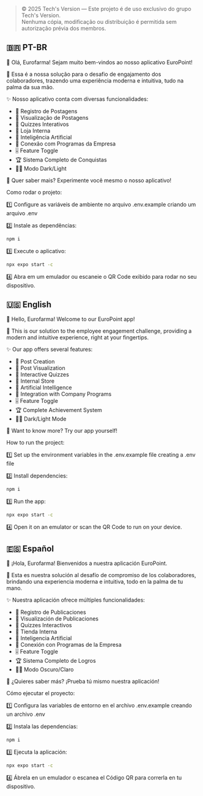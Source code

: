 > © 2025 Tech's Version — Este projeto é de uso exclusivo do grupo Tech's Version.  
> Nenhuma cópia, modificação ou distribuição é permitida sem autorização prévia dos membros.

## 🇧🇷 PT-BR

👋 Olá, Eurofarma! Sejam muito bem-vindos ao nosso aplicativo EuroPoint!

📲 Essa é a nossa solução para o desafio de engajamento dos colaboradores, trazendo uma experiência moderna e intuitiva, tudo na palma da sua mão.

✨ Nosso aplicativo conta com diversas funcionalidades:

- 📝 Registro de Postagens
- 👀 Visualização de Postagens
- 🎯 Quizzes Interativos
- 🛒 Loja Interna
- 🤖 Inteligência Artificial
- 🔗 Conexão com Programas da Empresa
- 🎚️ Feature Toggle
- 🏆 Sistema Completo de Conquistas
- 🌙🌞 Modo Dark/Light

🚀 Quer saber mais? Experimente você mesmo o nosso aplicativo!

Como rodar o projeto:

1️⃣ Configure as variáveis de ambiente no arquivo .env.example criando um arquivo .env

2️⃣ Instale as dependências:

```bash
npm i
```

3️⃣ Execute o aplicativo:

```bash
npx expo start -c
```
4️⃣ Abra em um emulador ou escaneie o QR Code exibido para rodar no seu dispositivo.

## 🇺🇸 English

👋 Hello, Eurofarma! Welcome to our EuroPoint app!

📲 This is our solution to the employee engagement challenge, providing a modern and intuitive experience, right at your fingertips.

✨ Our app offers several features:

- 📝 Post Creation
- 👀 Post Visualization
- 🎯 Interactive Quizzes
- 🛒 Internal Store
- 🤖 Artificial Intelligence
- 🔗 Integration with Company Programs
- 🎚️ Feature Toggle
- 🏆 Complete Achievement System
- 🌙🌞 Dark/Light Mode

🚀 Want to know more? Try our app yourself!

How to run the project:

1️⃣ Set up the environment variables in the .env.example file creating a .env file

2️⃣ Install dependencies:

```bash
npm i
```

3️⃣ Run the app:

```bash
npx expo start -c
```

4️⃣ Open it on an emulator or scan the QR Code to run on your device.

## 🇪🇸 Español

👋 ¡Hola, Eurofarma! Bienvenidos a nuestra aplicación EuroPoint.

📲 Esta es nuestra solución al desafío de compromiso de los colaboradores, brindando una experiencia moderna e intuitiva, todo en la palma de tu mano.

✨ Nuestra aplicación ofrece múltiples funcionalidades:

- 📝 Registro de Publicaciones
- 👀 Visualización de Publicaciones
- 🎯 Quizzes Interactivos
- 🛒 Tienda Interna
- 🤖 Inteligencia Artificial
- 🔗 Conexión con Programas de la Empresa
- 🎚️ Feature Toggle
- 🏆 Sistema Completo de Logros
- 🌙🌞 Modo Oscuro/Claro

🚀 ¿Quieres saber más? ¡Prueba tú mismo nuestra aplicación!

Cómo ejecutar el proyecto:

1️⃣ Configura las variables de entorno en el archivo .env.example creando un archivo .env

2️⃣ Instala las dependencias:

```bash
npm i
```

3️⃣ Ejecuta la aplicación:

```bash
npx expo start -c
```

4️⃣ Ábrela en un emulador o escanea el Código QR para correrla en tu dispositivo.
